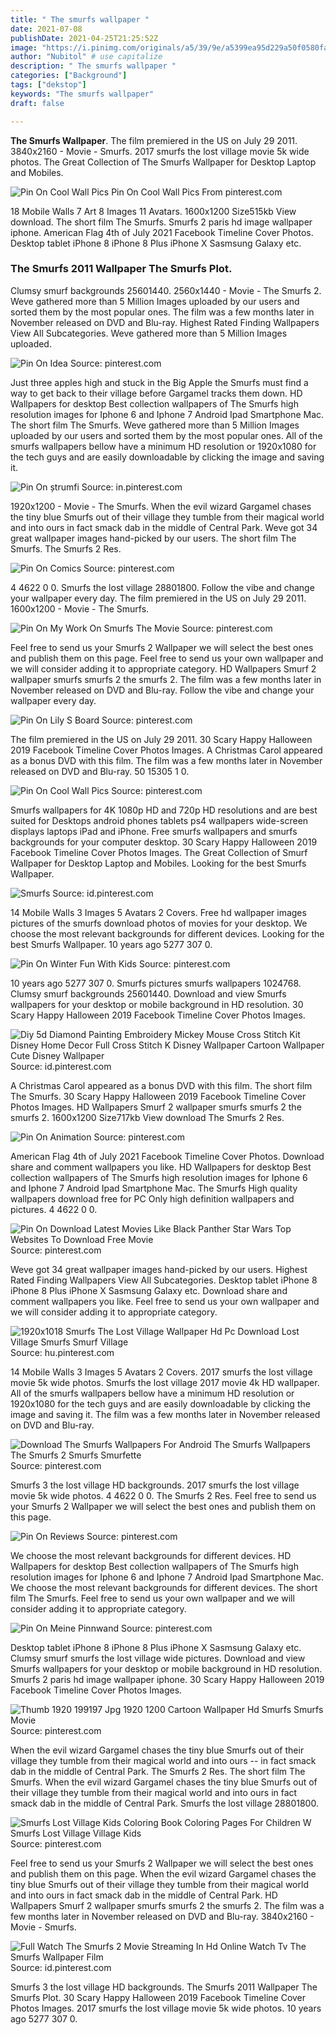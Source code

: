 ```yaml
---
title: " The smurfs wallpaper "
date: 2021-07-08
publishDate: 2021-04-25T21:25:52Z
image: "https://i.pinimg.com/originals/a5/39/9e/a5399ea95d229a50f0580faccc0945c1.jpg"
author: "Nubitol" # use capitalize
description: " The smurfs wallpaper "
categories: ["Background"]
tags: ["dekstop"]
keywords: "The smurfs wallpaper"
draft: false

---
```



**The Smurfs Wallpaper**. The film premiered in the US on July 29 2011. 3840x2160 - Movie - Smurfs. 2017 smurfs the lost village movie 5k wide photos. The Great Collection of The Smurfs Wallpaper for Desktop Laptop and Mobiles.

![Pin On Cool Wall Pics](https://i.pinimg.com/originals/07/20/90/072090f6ba4c0e728519b823d8d0adba.jpg "Pin On Cool Wall Pics")
Pin On Cool Wall Pics From pinterest.com


18 Mobile Walls 7 Art 8 Images 11 Avatars. 1600x1200 Size515kb View download. The short film The Smurfs. Smurfs 2 paris hd image wallpaper iphone. American Flag 4th of July 2021 Facebook Timeline Cover Photos. Desktop tablet iPhone 8 iPhone 8 Plus iPhone X Sasmsung Galaxy etc.

### The Smurfs 2011 Wallpaper The Smurfs Plot.

Clumsy smurf backgrounds 25601440. 2560x1440 - Movie - The Smurfs 2. Weve gathered more than 5 Million Images uploaded by our users and sorted them by the most popular ones. The film was a few months later in November released on DVD and Blu-ray. Highest Rated Finding Wallpapers View All Subcategories. Weve gathered more than 5 Million Images uploaded.


![Pin On Idea](https://i.pinimg.com/originals/fc/34/fb/fc34fb8d6f445860e0a5c85016bc74cb.jpg "Pin On Idea")
Source: pinterest.com

Just three apples high and stuck in the Big Apple the Smurfs must find a way to get back to their village before Gargamel tracks them down. HD Wallpapers for desktop Best collection wallpapers of The Smurfs high resolution images for Iphone 6 and Iphone 7 Android Ipad Smartphone Mac. The short film The Smurfs. Weve gathered more than 5 Million Images uploaded by our users and sorted them by the most popular ones. All of the smurfs wallpapers bellow have a minimum HD resolution or 1920x1080 for the tech guys and are easily downloadable by clicking the image and saving it.

![Pin On ștrumfi](https://i.pinimg.com/originals/0d/b0/ff/0db0ff5242653a1e245df9c41fe4503c.jpg "Pin On ștrumfi")
Source: in.pinterest.com

1920x1200 - Movie - The Smurfs. When the evil wizard Gargamel chases the tiny blue Smurfs out of their village they tumble from their magical world and into ours in fact smack dab in the middle of Central Park. Weve got 34 great wallpaper images hand-picked by our users. The short film The Smurfs. The Smurfs 2 Res.

![Pin On Comics](https://i.pinimg.com/474x/5b/81/5c/5b815c7940e15675495ce2c5a1b8fc0d.jpg "Pin On Comics")
Source: pinterest.com

4 4622 0 0. Smurfs the lost village 28801800. Follow the vibe and change your wallpaper every day. The film premiered in the US on July 29 2011. 1600x1200 - Movie - The Smurfs.

![Pin On My Work On Smurfs The Movie](https://i.pinimg.com/originals/99/d6/02/99d602078e00b9e2bbd27904e4a534b1.jpg "Pin On My Work On Smurfs The Movie")
Source: pinterest.com

Feel free to send us your Smurfs 2 Wallpaper we will select the best ones and publish them on this page. Feel free to send us your own wallpaper and we will consider adding it to appropriate category. HD Wallpapers Smurf 2 wallpaper smurfs smurfs 2 the smurfs 2. The film was a few months later in November released on DVD and Blu-ray. Follow the vibe and change your wallpaper every day.

![Pin On Lily S Board](https://i.pinimg.com/originals/d4/33/49/d433496e8074ba5fd4a680d10da4531a.jpg "Pin On Lily S Board")
Source: pinterest.com

The film premiered in the US on July 29 2011. 30 Scary Happy Halloween 2019 Facebook Timeline Cover Photos Images. A Christmas Carol appeared as a bonus DVD with this film. The film was a few months later in November released on DVD and Blu-ray. 50 15305 1 0.

![Pin On Cool Wall Pics](https://i.pinimg.com/originals/07/20/90/072090f6ba4c0e728519b823d8d0adba.jpg "Pin On Cool Wall Pics")
Source: pinterest.com

Smurfs wallpapers for 4K 1080p HD and 720p HD resolutions and are best suited for Desktops android phones tablets ps4 wallpapers wide-screen displays laptops iPad and iPhone. Free smurfs wallpapers and smurfs backgrounds for your computer desktop. 30 Scary Happy Halloween 2019 Facebook Timeline Cover Photos Images. The Great Collection of Smurf Wallpaper for Desktop Laptop and Mobiles. Looking for the best Smurfs Wallpaper.

![Smurfs](https://i.pinimg.com/originals/02/f9/db/02f9db9eb1bafd8a75135cfcb0ee40fb.jpg "Smurfs")
Source: id.pinterest.com

14 Mobile Walls 3 Images 5 Avatars 2 Covers. Free hd wallpaper images pictures of the smurfs download photos of movies for your desktop. We choose the most relevant backgrounds for different devices. Looking for the best Smurfs Wallpaper. 10 years ago 5277 307 0.

![Pin On Winter Fun With Kids](https://i.pinimg.com/originals/b8/cc/86/b8cc86726040d8e4dbf5511ffa81e12f.jpg "Pin On Winter Fun With Kids")
Source: pinterest.com

10 years ago 5277 307 0. Smurfs pictures smurfs wallpapers 1024768. Clumsy smurf backgrounds 25601440. Download and view Smurfs wallpapers for your desktop or mobile background in HD resolution. 30 Scary Happy Halloween 2019 Facebook Timeline Cover Photos Images.

![Diy 5d Diamond Painting Embroidery Mickey Mouse Cross Stitch Kit Disney Home Decor Full Cross Stitch K Disney Wallpaper Cartoon Wallpaper Cute Disney Wallpaper](https://i.pinimg.com/originals/9d/d0/c9/9dd0c99eaad8cb971f6705b7ee208c6e.jpg "Diy 5d Diamond Painting Embroidery Mickey Mouse Cross Stitch Kit Disney Home Decor Full Cross Stitch K Disney Wallpaper Cartoon Wallpaper Cute Disney Wallpaper")
Source: id.pinterest.com

A Christmas Carol appeared as a bonus DVD with this film. The short film The Smurfs. 30 Scary Happy Halloween 2019 Facebook Timeline Cover Photos Images. HD Wallpapers Smurf 2 wallpaper smurfs smurfs 2 the smurfs 2. 1600x1200 Size717kb View download The Smurfs 2 Res.

![Pin On Animation](https://i.pinimg.com/originals/f2/0f/6a/f20f6ae01cca7a9c4f0954c2cef65c1c.jpg "Pin On Animation")
Source: pinterest.com

American Flag 4th of July 2021 Facebook Timeline Cover Photos. Download share and comment wallpapers you like. HD Wallpapers for desktop Best collection wallpapers of The Smurfs high resolution images for Iphone 6 and Iphone 7 Android Ipad Smartphone Mac. The Smurfs High quality wallpapers download free for PC Only high definition wallpapers and pictures. 4 4622 0 0.

![Pin On Download Latest Movies Like Black Panther Star Wars Top Websites To Download Free Movie](https://i.pinimg.com/736x/4c/07/d1/4c07d17a6be66f1a45c67632d89ff983.jpg "Pin On Download Latest Movies Like Black Panther Star Wars Top Websites To Download Free Movie")
Source: pinterest.com

Weve got 34 great wallpaper images hand-picked by our users. Highest Rated Finding Wallpapers View All Subcategories. Desktop tablet iPhone 8 iPhone 8 Plus iPhone X Sasmsung Galaxy etc. Download share and comment wallpapers you like. Feel free to send us your own wallpaper and we will consider adding it to appropriate category.

![1920x1018 Smurfs The Lost Village Wallpaper Hd Pc Download Lost Village Smurfs Smurf Village](https://i.pinimg.com/originals/0b/bb/4a/0bbb4a4fa6853af6e643e74e8c903780.jpg "1920x1018 Smurfs The Lost Village Wallpaper Hd Pc Download Lost Village Smurfs Smurf Village")
Source: hu.pinterest.com

14 Mobile Walls 3 Images 5 Avatars 2 Covers. 2017 smurfs the lost village movie 5k wide photos. Smurfs the lost village 2017 movie 4k HD wallpaper. All of the smurfs wallpapers bellow have a minimum HD resolution or 1920x1080 for the tech guys and are easily downloadable by clicking the image and saving it. The film was a few months later in November released on DVD and Blu-ray.

![Download The Smurfs Wallpapers For Android The Smurfs Wallpapers The Smurfs 2 Smurfs Smurfette](https://i.pinimg.com/originals/69/3e/5a/693e5a369fd4c75ea5573b8c2c44b53b.jpg "Download The Smurfs Wallpapers For Android The Smurfs Wallpapers The Smurfs 2 Smurfs Smurfette")
Source: pinterest.com

Smurfs 3 the lost village HD backgrounds. 2017 smurfs the lost village movie 5k wide photos. 4 4622 0 0. The Smurfs 2 Res. Feel free to send us your Smurfs 2 Wallpaper we will select the best ones and publish them on this page.

![Pin On Reviews](https://i.pinimg.com/originals/2d/b9/2f/2db92ff46e4e4a4eb955cbb1726d25d0.jpg "Pin On Reviews")
Source: pinterest.com

We choose the most relevant backgrounds for different devices. HD Wallpapers for desktop Best collection wallpapers of The Smurfs high resolution images for Iphone 6 and Iphone 7 Android Ipad Smartphone Mac. We choose the most relevant backgrounds for different devices. The short film The Smurfs. Feel free to send us your own wallpaper and we will consider adding it to appropriate category.

![Pin On Meine Pinnwand](https://i.pinimg.com/originals/24/be/b4/24beb4c837d42c01a4f9bb50e8fad7b0.jpg "Pin On Meine Pinnwand")
Source: pinterest.com

Desktop tablet iPhone 8 iPhone 8 Plus iPhone X Sasmsung Galaxy etc. Clumsy smurf smurfs the lost village wide pictures. Download and view Smurfs wallpapers for your desktop or mobile background in HD resolution. Smurfs 2 paris hd image wallpaper iphone. 30 Scary Happy Halloween 2019 Facebook Timeline Cover Photos Images.

![Thumb 1920 199197 Jpg 1920 1200 Cartoon Wallpaper Hd Smurfs Smurfs Movie](https://i.pinimg.com/originals/49/9e/4f/499e4f418471acb752333bf2e7ad1828.jpg "Thumb 1920 199197 Jpg 1920 1200 Cartoon Wallpaper Hd Smurfs Smurfs Movie")
Source: pinterest.com

When the evil wizard Gargamel chases the tiny blue Smurfs out of their village they tumble from their magical world and into ours -- in fact smack dab in the middle of Central Park. The Smurfs 2 Res. The short film The Smurfs. When the evil wizard Gargamel chases the tiny blue Smurfs out of their village they tumble from their magical world and into ours in fact smack dab in the middle of Central Park. Smurfs the lost village 28801800.

![Smurfs Lost Village Kids Coloring Book Coloring Pages For Children W Smurfs Lost Village Village Kids](https://i.pinimg.com/originals/37/a5/e8/37a5e8dc16c7b6a739110ed973f6b0db.jpg "Smurfs Lost Village Kids Coloring Book Coloring Pages For Children W Smurfs Lost Village Village Kids")
Source: pinterest.com

Feel free to send us your Smurfs 2 Wallpaper we will select the best ones and publish them on this page. When the evil wizard Gargamel chases the tiny blue Smurfs out of their village they tumble from their magical world and into ours in fact smack dab in the middle of Central Park. HD Wallpapers Smurf 2 wallpaper smurfs smurfs 2 the smurfs 2. The film was a few months later in November released on DVD and Blu-ray. 3840x2160 - Movie - Smurfs.

![Full Watch The Smurfs 2 Movie Streaming In Hd Online Watch Tv The Smurfs Wallpaper Film](https://i.pinimg.com/originals/a5/39/9e/a5399ea95d229a50f0580faccc0945c1.jpg "Full Watch The Smurfs 2 Movie Streaming In Hd Online Watch Tv The Smurfs Wallpaper Film")
Source: id.pinterest.com

Smurfs 3 the lost village HD backgrounds. The Smurfs 2011 Wallpaper The Smurfs Plot. 30 Scary Happy Halloween 2019 Facebook Timeline Cover Photos Images. 2017 smurfs the lost village movie 5k wide photos. 10 years ago 5277 307 0.

